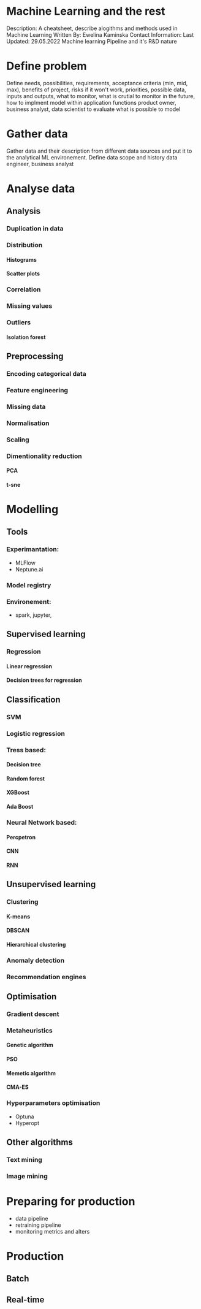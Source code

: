 # Machine Learning and the rest

Description: A cheatsheet, describe alogithms and methods used in Machine Learning
Written By: Ewelina Kaminska
Contact Information: 
Last Updated: 29.05.2022
Machine learning Pipeline and it's R&D nature


# Define problem
Define needs, possibilities, requirements, acceptance criteria (min, mid, max), benefits of project, risks if it won't work, priorities, possible data, inputs and outputs, what to monitor, what is crutial to monitor in the future, how to implment model within application functions
product owner, business analyst, data scientist to evaluate what is possible to model

# Gather data
Gather data and their description from different data sources and put it to the analytical ML environement.
Define data scope and history
data engineer, business analyst

# Analyse data

## Analysis
### Duplication in data
### Distribution
#### Histograms
#### Scatter plots
### Correlation
### Missing values
### Outliers
#### Isolation forest

## Preprocessing
### Encoding categorical data
### Feature engineering
### Missing data
### Normalisation
### Scaling
### Dimentionality reduction
#### PCA
#### t-sne

# Modelling
## Tools
### Experimantation:
- MLFlow
- Neptune.ai

### Model registry
### Environement:
- spark, jupyter,

## Supervised learning
### Regression
#### Linear regression
#### Decision trees for regression

## Classification
### SVM
### Logistic regression
### Tress based:
#### Decision tree
#### Random forest
#### XGBoost
#### Ada Boost
### Neural Network based:
#### Percpetron
#### CNN
#### RNN

## Unsupervised learning
### Clustering
#### K-means
#### DBSCAN
#### Hierarchical clustering

### Anomaly detection
### Recommendation engines

## Optimisation
### Gradient descent
### Metaheuristics
#### Genetic algorithm
#### PSO
#### Memetic algorithm
#### CMA-ES
### Hyperparameters optimisation
- Optuna
- Hyperopt

## Other algorithms
### Text mining
### Image mining


# Preparing for production
- data pipeline
- retraining pipeline
- monitoring metrics and alters

# Production
## Batch 
## Real-time

